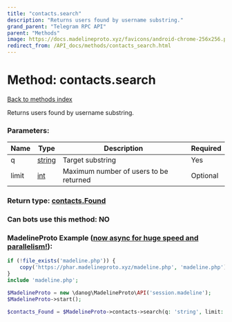 ```yaml
---
title: "contacts.search"
description: "Returns users found by username substring."
grand_parent: "Telegram RPC API"
parent: "Methods"
image: https://docs.madelineproto.xyz/favicons/android-chrome-256x256.png
redirect_from: /API_docs/methods/contacts_search.html
---
```

# Method: contacts.search
[Back to methods index](index.html)



Returns users found by username substring.

### Parameters:

| Name     |    Type       | Description | Required |
|----------|---------------|-------------|----------|
|q|[string](/API_docs/types/string.html) | Target substring | Yes|
|limit|[int](/API_docs/types/int.html) | Maximum number of users to be returned | Optional|


### Return type: [contacts.Found](/API_docs/types/contacts.Found.html)

### Can bots use this method: **NO**


### MadelineProto Example ([now async for huge speed and parallelism!](https://docs.madelineproto.xyz/docs/ASYNC.html)):


```php
if (!file_exists('madeline.php')) {
    copy('https://phar.madelineproto.xyz/madeline.php', 'madeline.php');
}
include 'madeline.php';

$MadelineProto = new \danog\MadelineProto\API('session.madeline');
$MadelineProto->start();

$contacts_Found = $MadelineProto->contacts->search(q: 'string', limit: int, );
```

